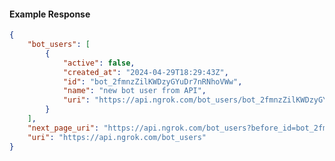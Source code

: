 <!-- Code generated for API Clients. DO NOT EDIT. -->

#### Example Response

```json
{
	"bot_users": [
		{
			"active": false,
			"created_at": "2024-04-29T18:29:43Z",
			"id": "bot_2fmnzZilKWDzyGYuDr7nRNhoVWw",
			"name": "new bot user from API",
			"uri": "https://api.ngrok.com/bot_users/bot_2fmnzZilKWDzyGYuDr7nRNhoVWw"
		}
	],
	"next_page_uri": "https://api.ngrok.com/bot_users?before_id=bot_2fmnzZilKWDzyGYuDr7nRNhoVWw&limit=1",
	"uri": "https://api.ngrok.com/bot_users"
}
```
